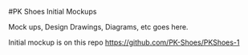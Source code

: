 #PK Shoes Initial Mockups

Mock ups, Design Drawings, Diagrams, etc goes here.

Initial mockup is on this repo https://github.com/PK-Shoes/PKShoes-1
